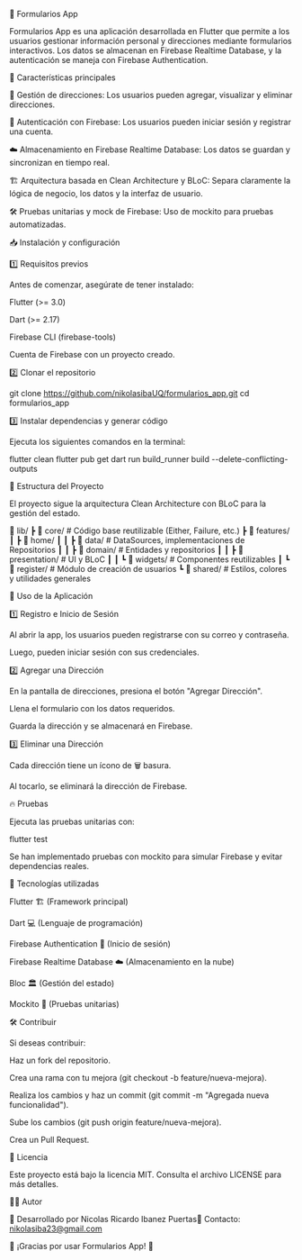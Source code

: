 📌 Formularios App

Formularios App es una aplicación desarrollada en Flutter que permite a los usuarios gestionar información personal y direcciones mediante formularios interactivos. Los datos se almacenan en Firebase Realtime Database, y la autenticación se maneja con Firebase Authentication.

🚀 Características principales

📌 Gestión de direcciones: Los usuarios pueden agregar, visualizar y eliminar direcciones.

🔑 Autenticación con Firebase: Los usuarios pueden iniciar sesión y registrar una cuenta.

☁️ Almacenamiento en Firebase Realtime Database: Los datos se guardan y sincronizan en tiempo real.

🏗 Arquitectura basada en Clean Architecture y BLoC: Separa claramente la lógica de negocio, los datos y la interfaz de usuario.

🛠 Pruebas unitarias y mock de Firebase: Uso de mockito para pruebas automatizadas.

📥 Instalación y configuración

1️⃣ Requisitos previos

Antes de comenzar, asegúrate de tener instalado:

Flutter (>= 3.0)

Dart (>= 2.17)

Firebase CLI (firebase-tools)

Cuenta de Firebase con un proyecto creado.

2️⃣ Clonar el repositorio

 git clone https://github.com/nikolasibaUQ/formularios_app.git
 cd formularios_app

3️⃣ Instalar dependencias y generar código

Ejecuta los siguientes comandos en la terminal:

flutter clean
flutter pub get
dart run build_runner build --delete-conflicting-outputs

📂 Estructura del Proyecto

El proyecto sigue la arquitectura Clean Architecture con BLoC para la gestión del estado.

📂 lib/
 ┣ 📂 core/              # Código base reutilizable (Either, Failure, etc.)
 ┣ 📂 features/
 ┃ ┣ 📂 home/
 ┃ ┃ ┣ 📂 data/         # DataSources, implementaciones de Repositorios
 ┃ ┃ ┣ 📂 domain/       # Entidades y repositorios
 ┃ ┃ ┣ 📂 presentation/ # UI y BLoC
 ┃ ┃ ┗ 📂 widgets/      # Componentes reutilizables
 ┃ ┗ 📂 register/       # Módulo de creación de usuarios
 ┗ 📂 shared/           # Estilos, colores y utilidades generales

📌 Uso de la Aplicación

1️⃣ Registro e Inicio de Sesión

Al abrir la app, los usuarios pueden registrarse con su correo y contraseña.

Luego, pueden iniciar sesión con sus credenciales.

2️⃣ Agregar una Dirección

En la pantalla de direcciones, presiona el botón "Agregar Dirección".

Llena el formulario con los datos requeridos.

Guarda la dirección y se almacenará en Firebase.

3️⃣ Eliminar una Dirección

Cada dirección tiene un ícono de 🗑 basura.

Al tocarlo, se eliminará la dirección de Firebase.

🔥 Pruebas

Ejecuta las pruebas unitarias con:

flutter test

Se han implementado pruebas con mockito para simular Firebase y evitar dependencias reales.

📌 Tecnologías utilizadas

Flutter 🏗 (Framework principal)

Dart 💻 (Lenguaje de programación)

Firebase Authentication 🔐 (Inicio de sesión)

Firebase Realtime Database ☁️ (Almacenamiento en la nube)

Bloc 🏛 (Gestión del estado)

Mockito 🧪 (Pruebas unitarias)

🛠 Contribuir

Si deseas contribuir:

Haz un fork del repositorio.

Crea una rama con tu mejora (git checkout -b feature/nueva-mejora).

Realiza los cambios y haz un commit (git commit -m "Agregada nueva funcionalidad").

Sube los cambios (git push origin feature/nueva-mejora).

Crea un Pull Request.

📜 Licencia

Este proyecto está bajo la licencia MIT. Consulta el archivo LICENSE para más detalles.

👨‍💻 Autor

📌 Desarrollado por Nicolas Ricardo Ibanez Puertas🔗 Contacto: nikolasiba23@gmail.com

🚀 ¡Gracias por usar Formularios App! 🚀